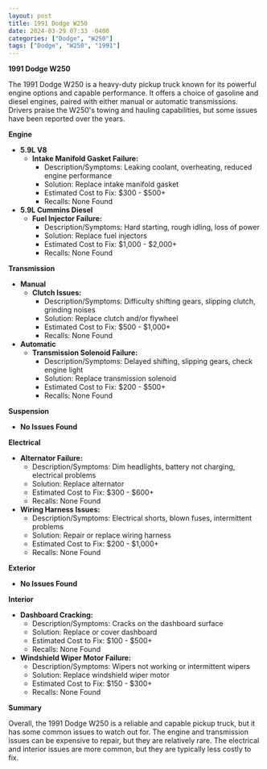 ```yaml
---
layout: post
title: 1991 Dodge W250
date: 2024-03-29 07:33 -0400
categories: ["Dodge", "W250"]
tags: ["Dodge", "W250", "1991"]
---
```

**1991 Dodge W250**

The 1991 Dodge W250 is a heavy-duty pickup truck known for its powerful engine options and capable performance. It offers a choice of gasoline and diesel engines, paired with either manual or automatic transmissions. Drivers praise the W250's towing and hauling capabilities, but some issues have been reported over the years.

**Engine**

* **5.9L V8**
    * **Intake Manifold Gasket Failure:**
        * Description/Symptoms: Leaking coolant, overheating, reduced engine performance
        * Solution: Replace intake manifold gasket
        * Estimated Cost to Fix: $300 - $500+
        * Recalls: None Found
* **5.9L Cummins Diesel**
    * **Fuel Injector Failure:**
        * Description/Symptoms: Hard starting, rough idling, loss of power
        * Solution: Replace fuel injectors
        * Estimated Cost to Fix: $1,000 - $2,000+
        * Recalls: None Found

**Transmission**

* **Manual**
    * **Clutch Issues:**
        * Description/Symptoms: Difficulty shifting gears, slipping clutch, grinding noises
        * Solution: Replace clutch and/or flywheel
        * Estimated Cost to Fix: $500 - $1,000+
        * Recalls: None Found
* **Automatic**
    * **Transmission Solenoid Failure:**
        * Description/Symptoms: Delayed shifting, slipping gears, check engine light
        * Solution: Replace transmission solenoid
        * Estimated Cost to Fix: $200 - $500+
        * Recalls: None Found

**Suspension**

* **No Issues Found**

**Electrical**

* **Alternator Failure:**
    * Description/Symptoms: Dim headlights, battery not charging, electrical problems
    * Solution: Replace alternator
    * Estimated Cost to Fix: $300 - $600+
    * Recalls: None Found
* **Wiring Harness Issues:**
    * Description/Symptoms: Electrical shorts, blown fuses, intermittent problems
    * Solution: Repair or replace wiring harness
    * Estimated Cost to Fix: $200 - $1,000+
    * Recalls: None Found

**Exterior**

* **No Issues Found**

**Interior**

* **Dashboard Cracking:**
    * Description/Symptoms: Cracks on the dashboard surface
    * Solution: Replace or cover dashboard
    * Estimated Cost to Fix: $100 - $500+
    * Recalls: None Found
* **Windshield Wiper Motor Failure:**
    * Description/Symptoms: Wipers not working or intermittent wipers
    * Solution: Replace windshield wiper motor
    * Estimated Cost to Fix: $150 - $300+
    * Recalls: None Found

**Summary**

Overall, the 1991 Dodge W250 is a reliable and capable pickup truck, but it has some common issues to watch out for. The engine and transmission issues can be expensive to repair, but they are relatively rare. The electrical and interior issues are more common, but they are typically less costly to fix.
